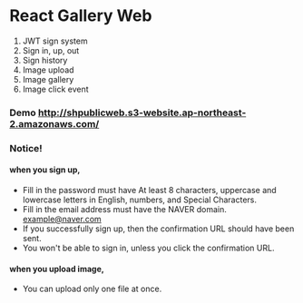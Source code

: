 # React Gallery Web 

1. JWT sign system
2. Sign in, up, out
3. Sign history
4. Image upload
5. Image gallery
6. Image click event

### Demo http://shpublicweb.s3-website.ap-northeast-2.amazonaws.com/
### Notice!
#### when you sign up,  
- Fill in the password must have At least 8 characters, uppercase and lowercase letters in English, numbers, and Special Characters.  
- Fill in the email address must have the NAVER domain. <example@naver.com>  
- If you successfully sign up, then the confirmation URL should have been sent.
- You won't be able to sign in, unless you click the confirmation URL.

#### when you upload image,
- You can upload only one file at once.
